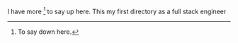 I have more [^1] to say up here.
This my first directory as a full stack engineer
[^1]: To say down here.

